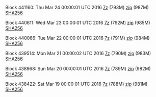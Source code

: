 Block 441160: Thu Mar 24 00:00:01 UTC 2016 [7z](https://transfer.sh/PYlWc/bootstrap.dat.20160324.7z) (793M) [zip](https://transfer.sh/Xsh7s/bootstrap.dat.20160324.zip) (987M) [SHA256](https://transfer.sh/WT9y3/sha256.txt)

Block 440611: Wed Mar 23 00:00:01 UTC 2016 [7z](https://transfer.sh/TncaT/bootstrap.dat.20160323.7z) (792M) [zip](https://transfer.sh/jSA0v/bootstrap.dat.20160323.zip) (985M) [SHA256](https://transfer.sh/P7zMI/sha256.txt)

Block 440066: Tue Mar 22 00:00:01 UTC 2016 [7z](https://transfer.sh/dqgum/bootstrap.dat.20160322.7z) (791M) [zip](https://transfer.sh/rdBux/bootstrap.dat.20160322.zip) (984M) [SHA256](https://transfer.sh/dBz9r/sha256.txt)

Block 439514: Mon Mar 21 00:00:02 UTC 2016 [7z](https://transfer.sh/15m5WY/bootstrap.dat.20160321.7z) (790M) [zip](https://transfer.sh/EBKUg/bootstrap.dat.20160321.zip) (983M) [SHA256](https://transfer.sh/BhPmW/sha256.txt)

Block 438968: Sun Mar 20 00:00:01 UTC 2016 [7z](https://transfer.sh/e11C7/bootstrap.dat.20160320.7z) (789M) [zip](https://transfer.sh/TwxHm/bootstrap.dat.20160320.zip) (982M) [SHA256](https://transfer.sh/6WrQX/sha256.txt)

Block 438422: Sat Mar 19 00:00:01 UTC 2016 [7z](https://transfer.sh/OSwMF/bootstrap.dat.20160319.7z) (788M) [zip](https://transfer.sh/rhmzm/bootstrap.dat.20160319.zip) (981M) [SHA256](https://transfer.sh/SbnG9/sha256.txt)

